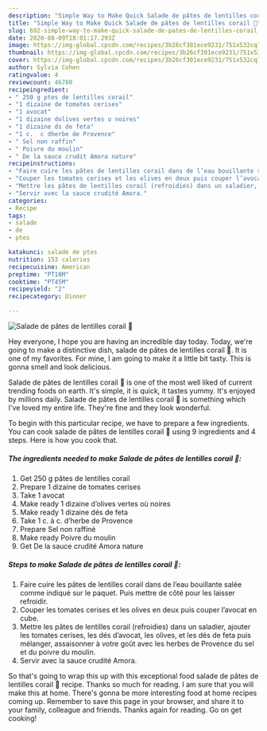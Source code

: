 ```yaml
---
description: "Simple Way to Make Quick Salade de pâtes de lentilles corail 🥗"
title: "Simple Way to Make Quick Salade de pâtes de lentilles corail 🥗"
slug: 692-simple-way-to-make-quick-salade-de-pates-de-lentilles-corail
date: 2020-08-09T18:01:17.293Z
image: https://img-global.cpcdn.com/recipes/3b26cf301ece9231/751x532cq70/salade-de-pates-de-lentilles-corail-🥗-photo-principale-de-la-recette.jpg
thumbnail: https://img-global.cpcdn.com/recipes/3b26cf301ece9231/751x532cq70/salade-de-pates-de-lentilles-corail-🥗-photo-principale-de-la-recette.jpg
cover: https://img-global.cpcdn.com/recipes/3b26cf301ece9231/751x532cq70/salade-de-pates-de-lentilles-corail-🥗-photo-principale-de-la-recette.jpg
author: Sylvia Cohen
ratingvalue: 4
reviewcount: 46780
recipeingredient:
- " 250 g ptes de lentilles corail"
- "1 dizaine de tomates cerises"
- "1 avocat"
- "1 dizaine dolives vertes o noires"
- "1 dizaine ds de feta"
- "1 c.  c dherbe de Provence"
- " Sel non raffin"
- " Poivre du moulin"
- " De la sauce crudit Amora nature"
recipeinstructions:
- "Faire cuire les pâtes de lentilles corail dans de l’eau bouillante salée comme indiqué sur le paquet. Puis mettre de côté pour les laisser refroidir."
- "Couper les tomates cerises et les olives en deux puis couper l’avocat en cube."
- "Mettre les pâtes de lentilles corail (refroidies) dans un saladier, ajouter les tomates cerises, les dés d’avocat, les olives, et les dés de feta puis mélanger, assaisonner à votre goût avec les herbes de Provence du sel et du poivre du moulin."
- "Servir avec la sauce crudité Amora."
categories:
- Recipe
tags:
- salade
- de
- ptes

katakunci: salade de ptes 
nutrition: 153 calories
recipecuisine: American
preptime: "PT10M"
cooktime: "PT45M"
recipeyield: "2"
recipecategory: Dinner

---
```



![Salade de pâtes de lentilles corail 🥗](https://img-global.cpcdn.com/recipes/3b26cf301ece9231/751x532cq70/salade-de-pates-de-lentilles-corail-🥗-photo-principale-de-la-recette.jpg)

Hey everyone, I hope you are having an incredible day today. Today, we're going to make a distinctive dish, salade de pâtes de lentilles corail 🥗. It is one of my favorites. For mine, I am going to make it a little bit tasty. This is gonna smell and look delicious.



Salade de pâtes de lentilles corail 🥗 is one of the most well liked of current trending foods on earth. It's simple, it is quick, it tastes yummy. It's enjoyed by millions daily. Salade de pâtes de lentilles corail 🥗 is something which I've loved my entire life. They're fine and they look wonderful.


To begin with this particular recipe, we have to prepare a few ingredients. You can cook salade de pâtes de lentilles corail 🥗 using 9 ingredients and 4 steps. Here is how you cook that.

<!--inarticleads1-->

##### The ingredients needed to make Salade de pâtes de lentilles corail 🥗:

1. Get  250 g pâtes de lentilles corail
1. Prepare 1 dizaine de tomates cerises
1. Take 1 avocat
1. Make ready 1 dizaine d’olives vertes où noires
1. Make ready 1 dizaine dés de feta
1. Take 1 c. à c. d’herbe de Provence
1. Prepare  Sel non raffiné
1. Make ready  Poivre du moulin
1. Get  De la sauce crudité Amora nature




<!--inarticleads2-->

##### Steps to make Salade de pâtes de lentilles corail 🥗:

1. Faire cuire les pâtes de lentilles corail dans de l’eau bouillante salée comme indiqué sur le paquet. Puis mettre de côté pour les laisser refroidir.
1. Couper les tomates cerises et les olives en deux puis couper l’avocat en cube.
1. Mettre les pâtes de lentilles corail (refroidies) dans un saladier, ajouter les tomates cerises, les dés d’avocat, les olives, et les dés de feta puis mélanger, assaisonner à votre goût avec les herbes de Provence du sel et du poivre du moulin.
1. Servir avec la sauce crudité Amora.




So that's going to wrap this up with this exceptional food salade de pâtes de lentilles corail 🥗 recipe. Thanks so much for reading. I am sure that you will make this at home. There's gonna be more interesting food at home recipes coming up. Remember to save this page in your browser, and share it to your family, colleague and friends. Thanks again for reading. Go on get cooking!
